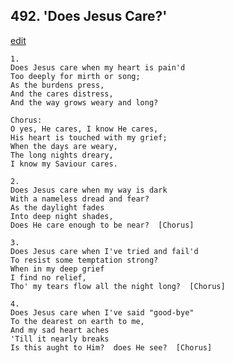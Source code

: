 
## 492.  'Does Jesus Care?'
[edit](https://docs.google.com/document/d/1gCc1eJrIZunOo__AETOE_jho%2DpbTIalG/edit?mode=html)



    1.
    Does Jesus care when my heart is pain'd
    Too deeply for mirth or song;
    As the burdens press,
    And the cares distress,
    And the way grows weary and long?

    Chorus:
    O yes, He cares, I know He cares,
    His heart is touched with my grief;
    When the days are weary,
    The long nights dreary,
    I know my Saviour cares.

    2.
    Does Jesus care when my way is dark
    With a nameless dread and fear?
    As the daylight fades
    Into deep night shades,
    Does He care enough to be near?  [Chorus]

    3.
    Does Jesus care when I've tried and fail'd
    To resist some temptation strong?
    When in my deep grief
    I find no relief,
    Tho' my tears flow all the night long?  [Chorus]

    4.
    Does Jesus care when I've said "good-bye"
    To the dearest on earth to me,
    And my sad heart aches
    'Till it nearly breaks
    Is this aught to Him?  does He see?  [Chorus]
